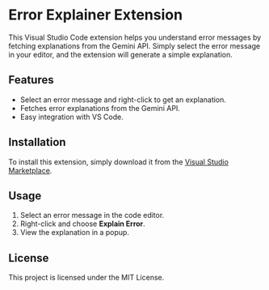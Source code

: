 # Error Explainer Extension

This Visual Studio Code extension helps you understand error messages by fetching explanations from the Gemini API. Simply select the error message in your editor, and the extension will generate a simple explanation.

## Features

- Select an error message and right-click to get an explanation.
- Fetches error explanations from the Gemini API.
- Easy integration with VS Code.

## Installation

To install this extension, simply download it from the [Visual Studio Marketplace](https://marketplace.visualstudio.com/).

## Usage

1. Select an error message in the code editor.
2. Right-click and choose **Explain Error**.
3. View the explanation in a popup.

## License

This project is licensed under the MIT License.

